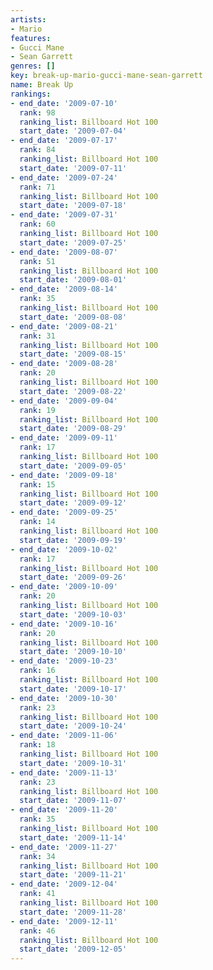```yaml
---
artists:
- Mario
features:
- Gucci Mane
- Sean Garrett
genres: []
key: break-up-mario-gucci-mane-sean-garrett
name: Break Up
rankings:
- end_date: '2009-07-10'
  rank: 98
  ranking_list: Billboard Hot 100
  start_date: '2009-07-04'
- end_date: '2009-07-17'
  rank: 84
  ranking_list: Billboard Hot 100
  start_date: '2009-07-11'
- end_date: '2009-07-24'
  rank: 71
  ranking_list: Billboard Hot 100
  start_date: '2009-07-18'
- end_date: '2009-07-31'
  rank: 60
  ranking_list: Billboard Hot 100
  start_date: '2009-07-25'
- end_date: '2009-08-07'
  rank: 51
  ranking_list: Billboard Hot 100
  start_date: '2009-08-01'
- end_date: '2009-08-14'
  rank: 35
  ranking_list: Billboard Hot 100
  start_date: '2009-08-08'
- end_date: '2009-08-21'
  rank: 31
  ranking_list: Billboard Hot 100
  start_date: '2009-08-15'
- end_date: '2009-08-28'
  rank: 20
  ranking_list: Billboard Hot 100
  start_date: '2009-08-22'
- end_date: '2009-09-04'
  rank: 19
  ranking_list: Billboard Hot 100
  start_date: '2009-08-29'
- end_date: '2009-09-11'
  rank: 17
  ranking_list: Billboard Hot 100
  start_date: '2009-09-05'
- end_date: '2009-09-18'
  rank: 15
  ranking_list: Billboard Hot 100
  start_date: '2009-09-12'
- end_date: '2009-09-25'
  rank: 14
  ranking_list: Billboard Hot 100
  start_date: '2009-09-19'
- end_date: '2009-10-02'
  rank: 17
  ranking_list: Billboard Hot 100
  start_date: '2009-09-26'
- end_date: '2009-10-09'
  rank: 20
  ranking_list: Billboard Hot 100
  start_date: '2009-10-03'
- end_date: '2009-10-16'
  rank: 20
  ranking_list: Billboard Hot 100
  start_date: '2009-10-10'
- end_date: '2009-10-23'
  rank: 16
  ranking_list: Billboard Hot 100
  start_date: '2009-10-17'
- end_date: '2009-10-30'
  rank: 23
  ranking_list: Billboard Hot 100
  start_date: '2009-10-24'
- end_date: '2009-11-06'
  rank: 18
  ranking_list: Billboard Hot 100
  start_date: '2009-10-31'
- end_date: '2009-11-13'
  rank: 23
  ranking_list: Billboard Hot 100
  start_date: '2009-11-07'
- end_date: '2009-11-20'
  rank: 35
  ranking_list: Billboard Hot 100
  start_date: '2009-11-14'
- end_date: '2009-11-27'
  rank: 34
  ranking_list: Billboard Hot 100
  start_date: '2009-11-21'
- end_date: '2009-12-04'
  rank: 41
  ranking_list: Billboard Hot 100
  start_date: '2009-11-28'
- end_date: '2009-12-11'
  rank: 46
  ranking_list: Billboard Hot 100
  start_date: '2009-12-05'
---
```


